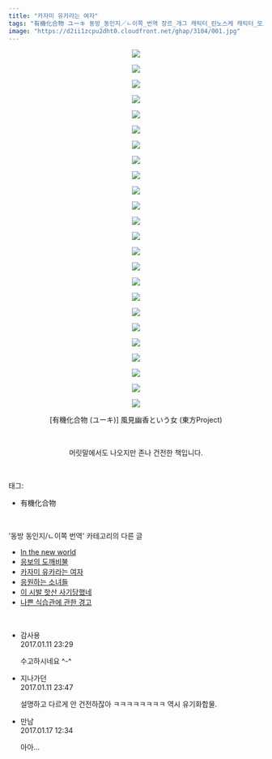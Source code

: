 ```yaml
---
title: "카자미 유카라는 여자"
tags: "有機化合物 ユーキ 동방_동인지／ㄴ이쪽_번역 장르_개그 캐릭터_린노스케 캐릭터_모코우 캐릭터_유카 캐릭터_케이네"
image: "https://d2ii1zcpu2dht0.cloudfront.net/ghap/3104/001.jpg"
---
```

<div class="article">
<p style="text-align: center; clear: none; float: none;"><img src="{{ site.imgserver9 }}/ghap/3104/001.jpg"/></p>
<p style="text-align: center; clear: none; float: none;"><img src="{{ site.imgserver9 }}/ghap/3104/002.jpg"/></p>
<p style="text-align: center; clear: none; float: none;"><img src="{{ site.imgserver9 }}/ghap/3104/003.jpg"/></p>
<p style="text-align: center; clear: none; float: none;"><img src="{{ site.imgserver9 }}/ghap/3104/004.jpg"/></p>
<p style="text-align: center; clear: none; float: none;"><img src="{{ site.imgserver9 }}/ghap/3104/005.jpg"/></p>
<p style="text-align: center; clear: none; float: none;"><img src="{{ site.imgserver9 }}/ghap/3104/006.jpg"/></p>
<p style="text-align: center; clear: none; float: none;"><img src="{{ site.imgserver9 }}/ghap/3104/007.jpg"/></p>
<p style="text-align: center; clear: none; float: none;"><img src="{{ site.imgserver9 }}/ghap/3104/008.jpg"/></p>
<p style="text-align: center; clear: none; float: none;"><img src="{{ site.imgserver9 }}/ghap/3104/009.jpg"/></p>
<p style="text-align: center; clear: none; float: none;"><img src="{{ site.imgserver9 }}/ghap/3104/010.jpg"/></p>
<p style="text-align: center; clear: none; float: none;"><img src="{{ site.imgserver9 }}/ghap/3104/011.jpg"/></p>
<p style="text-align: center; clear: none; float: none;"><img src="{{ site.imgserver9 }}/ghap/3104/012.jpg"/></p>
<p style="text-align: center; clear: none; float: none;"><img src="{{ site.imgserver9 }}/ghap/3104/013.jpg"/></p>
<p style="text-align: center; clear: none; float: none;"><img src="{{ site.imgserver9 }}/ghap/3104/014.jpg"/></p>
<p style="text-align: center; clear: none; float: none;"><img src="{{ site.imgserver9 }}/ghap/3104/015.jpg"/></p>
<p style="text-align: center; clear: none; float: none;"><img src="{{ site.imgserver9 }}/ghap/3104/016.jpg"/></p>
<p style="text-align: center; clear: none; float: none;"><img src="{{ site.imgserver9 }}/ghap/3104/017.jpg"/></p>
<p style="text-align: center; clear: none; float: none;"><img src="{{ site.imgserver9 }}/ghap/3104/018.jpg"/></p>
<p style="text-align: center; clear: none; float: none;"><img src="{{ site.imgserver9 }}/ghap/3104/019.jpg"/></p>
<p style="text-align: center; clear: none; float: none;"><img src="{{ site.imgserver9 }}/ghap/3104/020.jpg"/></p>
<p style="text-align: center; clear: none; float: none;"><img src="{{ site.imgserver9 }}/ghap/3104/021.jpg"/></p>
<p style="text-align: center; clear: none; float: none;"><img src="{{ site.imgserver9 }}/ghap/3104/022.jpg"/></p>
<p style="text-align: center; clear: none; float: none;"><img src="{{ site.imgserver9 }}/ghap/3104/023.jpg"/></p>
<p style="text-align: center; clear: none; float: none;"><img src="{{ site.imgserver9 }}/ghap/3104/024.jpg"/></p>
<p style="text-align: center; clear: none; float: none;">[有機化合物 (ユーキ)] 風見幽香という女 (東方Project)</p>
<p style="text-align: center; clear: none; float: none;"><br/></p>
<p style="text-align: center; clear: none; float: none;">머릿말에서도 나오지만 존나 건전한 책입니다.</p>
</div><br/>
<div class="tagTrail">
<p>태그: </p>
<ul>
<li>有機化合物</li>
</ul>
</div><br/>
<div class="another">
<p>'동방 동인지/ㄴ이쪽 번역' 카테고리의 다른 글</p>
<ul>
<li><a href="/ghap_3119">In the new world</a></li>
<li><a href="/ghap_3118">응보의 도깨비불</a></li>
<li><a href="/ghap_3104">카자미 유카라는 여자</a></li>
<li><a href="/ghap_3091">응원하는 소녀들</a></li>
<li><a href="/ghap_3090">이 시발 핫산 사기당했네</a></li>
<li><a href="/ghap_3089">나쁜 식습관에 관한 경고</a></li>
</ul>
</div><br/>
<div class="cb_module cb_fluid">
<div class="cb_wrt cb_profile">
<div class="comment">
<ul>
<li class="cb_thumb_off" id="comment14889234">
<div class="cb_comment_area">
<div class="cb_info_area">
<div class="cb_section">
<span class="cb_nick_name">감사용</span>
</div>
<div class="cb_section">
<span class="cb_date">2017.01.11 23:29 </span>
</div>
</div>
<div class="cb_dsc_comment">
<p class="cb_dsc">
											수고하시네요 ^-^
										</p>
</div>
</div></li>
<li class="cb_thumb_off" id="comment14889242">
<div class="cb_comment_area">
<div class="cb_info_area">
<div class="cb_section">
<span class="cb_nick_name">지나가던</span>
</div>
<div class="cb_section">
<span class="cb_date">2017.01.11 23:47 </span>
</div>
</div>
<div class="cb_dsc_comment">
<p class="cb_dsc">
											설명하고 다르게 안 건전하잖아 ㅋㅋㅋㅋㅋㅋㅋㅋ 역시 유기화합물.
										</p>
</div>
</div></li>
<li class="cb_thumb_off" id="comment14893658">
<div class="cb_comment_area">
<div class="cb_info_area">
<div class="cb_section">
<span class="cb_nick_name">만남</span>
</div>
<div class="cb_section">
<span class="cb_date">2017.01.17 12:34 </span>
</div>
</div>
<div class="cb_dsc_comment">
<p class="cb_dsc">
											아아...
										</p>
</div>
</div></li>
</ul>
</div>
</div><!-- commentList close -->
</div><br/>
